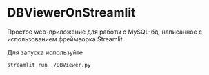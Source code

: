 # DBViewerOnStreamlit

Простое web-приложение для работы с MySQL-бд, написанное c использованием фреймворка Streamlit

Для запуска используйте
```
streamlit run ./DBViewer.py
```
